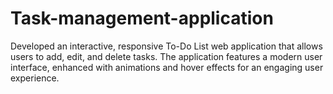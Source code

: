 # Task-management-application
Developed an interactive, responsive To-Do List web application that allows users to add, edit, and delete tasks. The application features a modern user interface, enhanced with animations and hover effects for an engaging user experience. 
